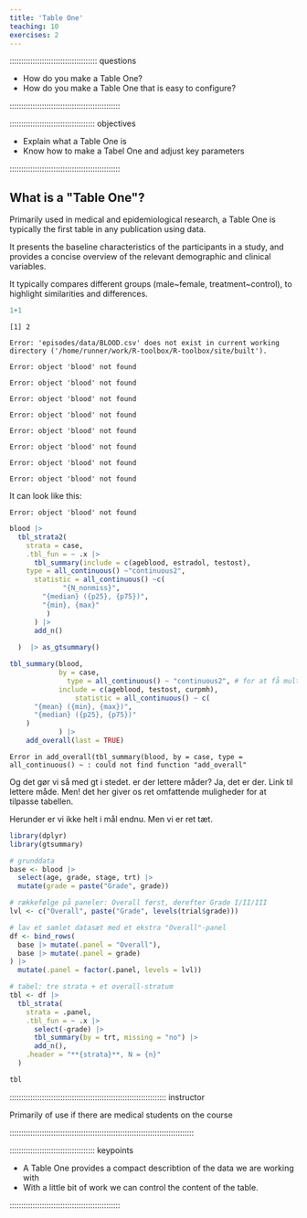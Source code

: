 ```yaml
---
title: 'Table One'
teaching: 10
exercises: 2
---
```


:::::::::::::::::::::::::::::::::::::: questions 

- How do you make a Table One?
- How do you make a Table One that is easy to configure?

::::::::::::::::::::::::::::::::::::::::::::::::

::::::::::::::::::::::::::::::::::::: objectives

- Explain what a Table One is
- Know how to make a Tabel One and adjust key parameters


::::::::::::::::::::::::::::::::::::::::::::::::

## What is a "Table One"?

Primarily used in medical and epidemiological research,
a Table One is typically the first table in any publication
using data.

It presents the baseline characteristics of the participants
in a study, and provides a concise overview of the relevant
demographic and clinical variables.

It typically compares different groups (male~female, treatment~control), to highlight similarities and differences.


``` r
1+1
```

``` output
[1] 2
```


``` error
Error: 'episodes/data/BLOOD.csv' does not exist in current working directory ('/home/runner/work/R-toolbox/R-toolbox/site/built').
```

``` error
Error: object 'blood' not found
```

``` error
Error: object 'blood' not found
```

``` error
Error: object 'blood' not found
```

``` error
Error: object 'blood' not found
```

``` error
Error: object 'blood' not found
```

``` error
Error: object 'blood' not found
```

``` error
Error: object 'blood' not found
```

``` error
Error: object 'blood' not found
```

It can look like this:


``` error
Error: object 'blood' not found
```



``` r
blood |> 
  tbl_strata2(
    strata = case,
    .tbl_fun = ~ .x |> 
      tbl_summary(include = c(ageblood, estradol, testost),
    type = all_continuous() ~"continuous2",
      statistic = all_continuous() ~c(
             "{N_nonmiss}",
        "{median} ({p25}, {p75})",
        "{min}, {max}"
         )
      ) |> 
      add_n() 
      
  )  |> as_gtsummary()
```





``` r
tbl_summary(blood, 
            by = case, 
              type = all_continuous() ~ "continuous2", # for at få multilinie summary stats
            include = c(ageblood, testost, curpmh),
                statistic = all_continuous() ~ c(
      "{mean} ({min}, {max})",
      "{median} ({p25}, {p75})"
    )
            ) |>
    add_overall(last = TRUE)
```

``` error
Error in add_overall(tbl_summary(blood, by = case, type = all_continuous() ~ : could not find function "add_overall"
```

Og det gør vi så med gt i stedet.
er der lettere måder? Ja, det er der. Link til lettere måde. 
Men! det her giver os ret omfattende muligheder for at tilpasse tabellen.


Herunder er vi ikke helt i mål endnu. Men vi er ret tæt.


``` r
library(dplyr)
library(gtsummary)

# grunddata
base <- blood |>
  select(age, grade, stage, trt) |>
  mutate(grade = paste("Grade", grade))

# rækkefølge på paneler: Overall først, derefter Grade I/II/III
lvl <- c("Overall", paste("Grade", levels(trial$grade)))

# lav et samlet datasæt med et ekstra "Overall"-panel
df <- bind_rows(
  base |> mutate(.panel = "Overall"),
  base |> mutate(.panel = grade)
) |>
  mutate(.panel = factor(.panel, levels = lvl))

# tabel: tre strata + et overall-stratum
tbl <- df |>
  tbl_strata(
    strata = .panel,
    .tbl_fun = ~ .x |>
      select(-grade) |> 
      tbl_summary(by = trt, missing = "no") |>
      add_n(),
    .header = "**{strata}**, N = {n}"
  )

tbl
```

:::::::::::::::::::::::::::::::::::::::::::::::::::::::::::::::::::: instructor

Primarily of use if there are medical students on the course

::::::::::::::::::::::::::::::::::::::::::::::::::::::::::::::::::::::::::::::::


::::::::::::::::::::::::::::::::::::: keypoints 

- A Table One provides a compact describtion of the data we are working with
- With a little bit of work we can control the content of the table.

::::::::::::::::::::::::::::::::::::::::::::::::

